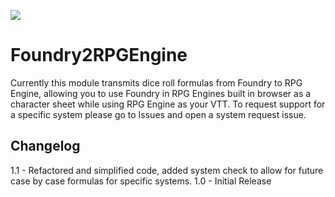 ![](https://img.shields.io/badge/Foundry-v10-informational)
<!--- Downloads @ Latest Badge -->
<!--- replace <user>/<repo> with your username/repository -->
<!--- ![Latest Release Download Count](https://img.shields.io/github/downloads/Chronolegionnaire/Foundry2RPGEngine/latest/module.zip) -->

<!--- Forge Bazaar Install % Badge -->
<!--- replace <your-module-name> with the `name` in your manifest -->
<!--- ![Forge Installs](https://img.shields.io/badge/dynamic/json?label=Forge%20Installs&query=package.installs&suffix=%25&url=https%3A%2F%2Fforge-vtt.com%2Fapi%2Fbazaar%2Fpackage%2FFoundry2RPGEngine&colorB=4aa94a) -->

# Foundry2RPGEngine

Currently this module transmits dice roll formulas from Foundry to RPG Engine, allowing you to use Foundry in RPG Engines built in browser as a character sheet while using RPG Engine as your VTT. 
To request support for a specific system please go to Issues and open a system request issue.

## Changelog
1.1 - Refactored and simplified code, added system check to allow for future case by case formulas for specific systems.
1.0 - Initial Release
